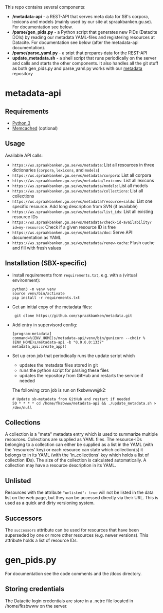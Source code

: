 This repo contains several components:
* **/metadata-api** - a REST-API that serves meta data for SB's corpora, lexicons and models (mainly used by our site at spraakbanken.gu.se). For documentation see below.
* **/parse/gen_pids.py** - a Python script that generates new PIDs (Datacite DOIs) by reading our metadata YAML-files and registering resources at Datacite. For documentation see below (after the metadata-api documentation).
* **/parse/parse_yaml.py** - a sript that prepares data for the REST-API
* **update_metadata.sh** - a shell script that runs periodically on the server and calls and starts the other components. It also handles all the git stuff as both gen_pids.py and parse_yaml.py works with our [metadata](https://github.com/spraakbanken/metadata) repository

# metadata-api

## Requirements

* [Python 3](https://docs.python.org/3/)
* [Memcached](https://memcached.org/) (optional)

## Usage

Available API calls:

- `https://ws.spraakbanken.gu.se/ws/metadata`: List all resources in three dictionaries (`corpora`, `lexicons`, and `models`)
- `https://ws.spraakbanken.gu.se/ws/metadata/corpora`: List all corpora
- `https://ws.spraakbanken.gu.se/ws/metadata/lexicons`: List all lexicons
- `https://ws.spraakbanken.gu.se/ws/metadata/models`: List all models
- `https://ws.spraakbanken.gu.se/ws/metadata/collections`: List all collections
- `https://ws.spraakbanken.gu.se/ws/metadata?resource=saldo`: List one specific resource. Add long description from SVN (if available)
- `https://ws.spraakbanken.gu.se/ws/metadata/list_ids`: List all existing resource IDs
- `https://ws.spraakbanken.gu.se/ws/metadata/check-id-availability?id=my-resource`: Check if a given resource ID is free
- `https://ws.spraakbanken.gu.se/ws/metadata/doc`: Serve API documentation as YAML
- `https://ws.spraakbanken.gu.se/ws/metadata/renew-cache`: Flush cache and fill with fresh values

## Installation (SBX-specific)

- Install requirements from `requirements.txt`, e.g. with a (virtual environment):
  ```
  python3 -m venv venv
  source venv/bin/activate
  pip install -r requirements.txt
  ```

- Get an initial copy of the metadata files:
  ```
   git clone https://github.com/spraakbanken/metadata.git
  ```

- Add entry in supervisord config:
  ```
  [program:metadata]
  command=%(ENV_HOME)s/metadata-api/venv/bin/gunicorn --chdir %(ENV_HOME)s/metadata-api -b "0.0.0.0:1337" metadata_api:create_app()
  ```

- Set up cron job that periodically runs the update script which 
  - updates the metadata files stored in git
  - runs the python script for parsing these files
  - updates the repository from GitHub and restarts the service if needed

  The following cron job is run on fksbwww@k2:
  ```
  # Update sb-metadata from GitHub and restart if needed
  50 * * * * cd /home/fksbwww/metadata-api && ./update_metadata.sh > /dev/null
  ```


## Collections

A collection is a "meta" metadata entry which is used to summarize multiple resources. Collections are supplied as YAML
files. The resource-IDs belonging to a collection can either be supplied as a list in the YAML (with the 'resources'
key) or each resource can state which collection(s) it belongs to in its YAML (with the 'in_collections' key which holds
a list of collection IDs). The size of the collection is calculated automatically. A collection may have a resource
description in its YAML.


## Unlisted

Resources with the attribute `"unlisted": true` will not be listed in the data list on the web page, but they can be 
accessed directly via their URL. This is used as a quick and dirty versioning system.


## Successors

The `successors` attribute can be used for resources that have been superseded by one or more other resources (e.g.
newer versions). This attribute holds a list of resource IDs.

# gen_pids.py

For documentation see the code comments and the /docs directory.

## Storing credentials
The Datacite login credentials are store in a .netrc file located in /home/fksbwww on the server.
